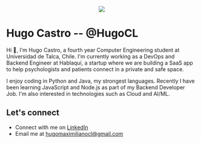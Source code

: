 <p align="center">
  <img src="https://media-exp1.licdn.com/dms/image/C4E16AQFU8Yo0oXnCsA/profile-displaybackgroundimage-shrink_200_800/0/1629413268369?e=1637193600&v=beta&t=nYZbSzW7wpWrG9ZaSksBl5D72jPK4bpvHz_mqXTvxhk"/>
</p>

# Hugo Castro -- @HugoCL 
Hi :wave:, I'm Hugo Castro, a fourth year Computer Engineering student at Universidad de Talca, Chile. I'm currently working as a DevOps and Backend Engineer at Hablaquí, a startup where we are building a SaaS app to help psychologists and patients connect in a private and safe space.

I enjoy coding in Python and Java, my strongest languages. Recently I have been learning JavaScript and Node.js as part of my Backend Developer Job. I'm also interested in technologies such as Cloud and AI/ML.

## Let's connect

 - Connect with me on [LinkedIn](https://www.linkedin.com/in/hugocastrocl/)
 - Email me at [hugomaximilianocl@gmail.com](mailto:hugomaximilianocl@gmail.com)
